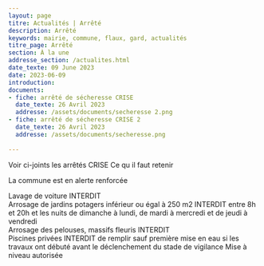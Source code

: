 ```yaml
---
layout: page
titre: Actualités | Arrêté
description: Arrêté
keywords: mairie, commune, flaux, gard, actualités
titre_page: Arrêté
section: À la une
addresse_section: /actualites.html
date_texte: 09 June 2023
date: 2023-06-09
introduction: 
documents:
- fiche: arrêté de sécheresse CRISE
  date_texte: 26 Avril 2023
  addresse: /assets/documents/secheresse 2.png
- fiche: arrêté de sécheresse CRISE 2
  date_texte: 26 Avril 2023
  addresse: /assets/documents/secheresse.png
  
---
```


Voir ci-joints les arrêtés CRISE
Ce qu il faut retenir <br>

La commune est en alerte renforcée<br>

Lavage de voiture         INTERDIT<br>
Arrosage de jardins potagers inférieur ou égal à 250 m2      INTERDIT
entre 8h et 20h et les nuits de dimanche à lundi, de mardi à mercredi et
de jeudi à vendredi<br>
Arrosage des pelouses, massifs fleuris     INTERDIT<br>
Piscines privées          INTERDIT de remplir sauf première mise en eau
si les travaux ont débuté avant le déclenchement du stade de vigilance 
Mise à niveau autorisée<br>

